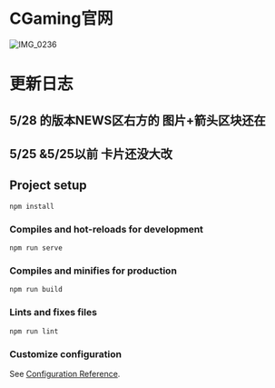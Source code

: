 # CGaming官网
![IMG_0236](https://github.com/milktea7749/g/blob/035134f7200c9c53c3395789de2fb53f445b28a4/public/IMG_4624.GIF)
# 更新日志
## 5/28 的版本NEWS区右方的 图片+箭头区块还在
## 5/25 &5/25以前 卡片还没大改 

## Project setup
```
npm install
```

### Compiles and hot-reloads for development
```
npm run serve
```

### Compiles and minifies for production
```
npm run build
```

### Lints and fixes files
```
npm run lint
```

### Customize configuration
See [Configuration Reference](https://cli.vuejs.org/config/).
